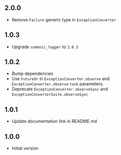 ## 2.0.0
- Remove `Failure` generic type in `ExceptionConverter`

## 1.0.3
- Upgrade `codenic_logger` to `2.0.3`

## 1.0.2
- Bump dependencies
- Use `FutureOr` in `ExceptionConverter.observe` and 
`ExceptionConverter.observe` `task` parameters.
- Deprecate `ExceptionConverter.observeSync` and 
`ExceptionConverterSuite.observeSync`

## 1.0.1
- Update documentation link in README.md

## 1.0.0
- Initial version